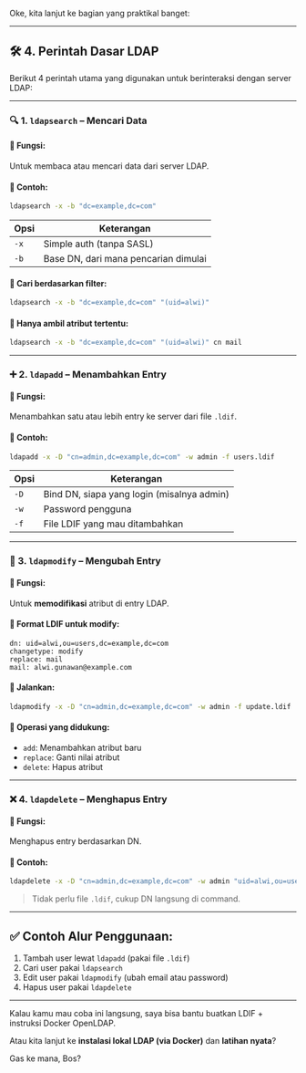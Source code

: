 Oke, kita lanjut ke bagian yang praktikal banget:

---

## 🛠️ **4. Perintah Dasar LDAP**

Berikut 4 perintah utama yang digunakan untuk berinteraksi dengan server LDAP:

---

### 🔍 1. `ldapsearch` – Mencari Data

#### 🔹 Fungsi:

Untuk membaca atau mencari data dari server LDAP.

#### 🔹 Contoh:

```bash
ldapsearch -x -b "dc=example,dc=com"
```

| Opsi | Keterangan                           |
| ---- | ------------------------------------ |
| `-x` | Simple auth (tanpa SASL)             |
| `-b` | Base DN, dari mana pencarian dimulai |

#### 🔹 Cari berdasarkan filter:

```bash
ldapsearch -x -b "dc=example,dc=com" "(uid=alwi)"
```

#### 🔹 Hanya ambil atribut tertentu:

```bash
ldapsearch -x -b "dc=example,dc=com" "(uid=alwi)" cn mail
```

---

### ➕ 2. `ldapadd` – Menambahkan Entry

#### 🔹 Fungsi:

Menambahkan satu atau lebih entry ke server dari file `.ldif`.

#### 🔹 Contoh:

```bash
ldapadd -x -D "cn=admin,dc=example,dc=com" -w admin -f users.ldif
```

| Opsi | Keterangan                                 |
| ---- | ------------------------------------------ |
| `-D` | Bind DN, siapa yang login (misalnya admin) |
| `-w` | Password pengguna                          |
| `-f` | File LDIF yang mau ditambahkan             |

---

### 📝 3. `ldapmodify` – Mengubah Entry

#### 🔹 Fungsi:

Untuk **memodifikasi** atribut di entry LDAP.

#### 🔹 Format LDIF untuk modify:

```ldif
dn: uid=alwi,ou=users,dc=example,dc=com
changetype: modify
replace: mail
mail: alwi.gunawan@example.com
```

#### 🔹 Jalankan:

```bash
ldapmodify -x -D "cn=admin,dc=example,dc=com" -w admin -f update.ldif
```

#### 🔹 Operasi yang didukung:

* `add`: Menambahkan atribut baru
* `replace`: Ganti nilai atribut
* `delete`: Hapus atribut

---

### ❌ 4. `ldapdelete` – Menghapus Entry

#### 🔹 Fungsi:

Menghapus entry berdasarkan DN.

#### 🔹 Contoh:

```bash
ldapdelete -x -D "cn=admin,dc=example,dc=com" -w admin "uid=alwi,ou=users,dc=example,dc=com"
```

> Tidak perlu file `.ldif`, cukup DN langsung di command.

---

## ✅ Contoh Alur Penggunaan:

1. Tambah user lewat `ldapadd` (pakai file `.ldif`)
2. Cari user pakai `ldapsearch`
3. Edit user pakai `ldapmodify` (ubah email atau password)
4. Hapus user pakai `ldapdelete`

---

Kalau kamu mau coba ini langsung, saya bisa bantu buatkan LDIF + instruksi Docker OpenLDAP.

Atau kita lanjut ke **instalasi lokal LDAP (via Docker)** dan **latihan nyata**?

Gas ke mana, Bos?

